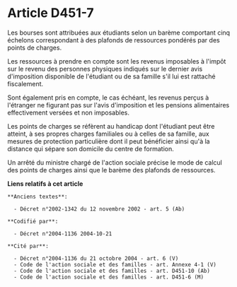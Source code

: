 # Article D451-7

Les bourses sont attribuées aux étudiants selon un barème comportant cinq échelons correspondant à des plafonds de ressources
pondérés par des points de charges.

Les ressources à prendre en compte sont les revenus imposables à l'impôt sur le revenu des personnes physiques indiqués sur
le dernier avis d'imposition disponible de l'étudiant ou de sa famille s'il lui est rattaché fiscalement.

Sont également pris en compte, le cas échéant, les revenus perçus à l'étranger ne figurant pas sur l'avis d'imposition et les
pensions alimentaires effectivement versées et non imposables.

Les points de charges se réfèrent au handicap dont l'étudiant peut être atteint, à ses propres charges familiales ou à celles
de sa famille, aux mesures de protection particulière dont il peut bénéficier ainsi qu'à la distance qui sépare son domicile
du centre de formation.

Un arrêté du ministre chargé de l'action sociale précise le mode de calcul des points de charges ainsi que le barème des
plafonds de ressources.

**Liens relatifs à cet article**

	**Anciens textes**:

	  - Décret n°2002-1342 du 12 novembre 2002 - art. 5 (Ab)

	**Codifié par**:

	  - Décret n°2004-1136 2004-10-21

	**Cité par**:

	  - Décret n°2004-1136 du 21 octobre 2004 - art. 6 (V)
	  - Code de l'action sociale et des familles - art. Annexe 4-1 (V)
	  - Code de l'action sociale et des familles - art. D451-10 (Ab)
	  - Code de l'action sociale et des familles - art. D451-6 (M)
